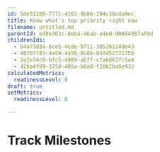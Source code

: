 ```yaml
---
id: 5de51286-7771-4102-9b86-194c38cda9ec
title: Know what's top priority right now
filename: untitled.md
parentId: ed8e363c-0eb4-46ab-a4e8-90664887a59d
childrenIds:
  - b4a73d3a-6ce5-4cde-b711-30526124de43
  - 98707783-4e59-4a50-8c8b-93d45272175b
  - 1e2e34c6-bfc5-4989-abff-cfabd63fc5a4
  - 42ba4f99-3758-485a-b6a8-f20b2ba8e432
calculatedMetrics:
  readinessLevel: 0
draft: true
setMetrics:
  readinessLevel: 0

---
```

# Track Milestones